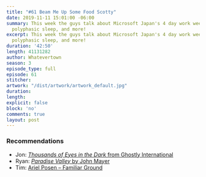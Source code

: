 ```yaml
---
title: "#61 Beam Me Up Some Food Scotty"
date: 2019-11-11 15:01:00 -06:00
summary: This week the guys talk about Microsoft Japan's 4 day work week experiment,
  polyphasic sleep, and more!
excerpt: This week the guys talk about Microsoft Japan's 4 day work week experiment,
  polyphasic sleep, and more!
duration: '42:50'
length: 41131282
author: Whatevertown
season: 3
episode_type: full
episode: 61
stitcher:
artwork: "/dist/artwork/artwork_default.jpg"
duration:
length:
explicit: false
block: 'no'
comments: true
layout: post
---
```


### Recommendations
- Jon: [*Thousands of Eyes in the Dark* from Ghostly International](https://ghostly.bandcamp.com/album/thousands-of-eyes-in-the-dark)
- Ryan: [*Paradise Valley* by John Mayer](https://open.spotify.com/album/712VoD72K500yLhhgqCyVe?si=KlxKwVtWT0KMzdirB1_PcQ)
- Tim: [Ariel Posen – Familiar Ground](https://www.youtube.com/watch?v=53841FJDBR0)
